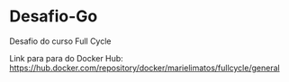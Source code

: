 # Desafio-Go
Desafio do curso Full Cycle

Link para para do Docker Hub: https://hub.docker.com/repository/docker/marielimatos/fullcycle/general
